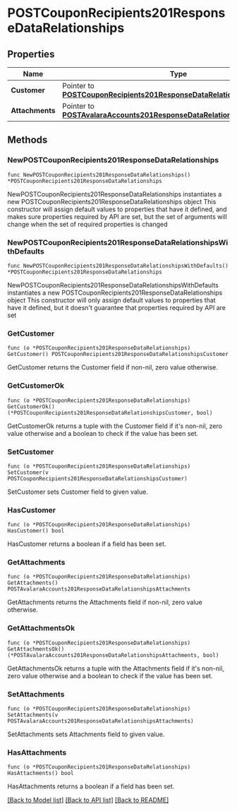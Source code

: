 # POSTCouponRecipients201ResponseDataRelationships

## Properties

Name | Type | Description | Notes
------------ | ------------- | ------------- | -------------
**Customer** | Pointer to [**POSTCouponRecipients201ResponseDataRelationshipsCustomer**](POSTCouponRecipients201ResponseDataRelationshipsCustomer.md) |  | [optional] 
**Attachments** | Pointer to [**POSTAvalaraAccounts201ResponseDataRelationshipsAttachments**](POSTAvalaraAccounts201ResponseDataRelationshipsAttachments.md) |  | [optional] 

## Methods

### NewPOSTCouponRecipients201ResponseDataRelationships

`func NewPOSTCouponRecipients201ResponseDataRelationships() *POSTCouponRecipients201ResponseDataRelationships`

NewPOSTCouponRecipients201ResponseDataRelationships instantiates a new POSTCouponRecipients201ResponseDataRelationships object
This constructor will assign default values to properties that have it defined,
and makes sure properties required by API are set, but the set of arguments
will change when the set of required properties is changed

### NewPOSTCouponRecipients201ResponseDataRelationshipsWithDefaults

`func NewPOSTCouponRecipients201ResponseDataRelationshipsWithDefaults() *POSTCouponRecipients201ResponseDataRelationships`

NewPOSTCouponRecipients201ResponseDataRelationshipsWithDefaults instantiates a new POSTCouponRecipients201ResponseDataRelationships object
This constructor will only assign default values to properties that have it defined,
but it doesn't guarantee that properties required by API are set

### GetCustomer

`func (o *POSTCouponRecipients201ResponseDataRelationships) GetCustomer() POSTCouponRecipients201ResponseDataRelationshipsCustomer`

GetCustomer returns the Customer field if non-nil, zero value otherwise.

### GetCustomerOk

`func (o *POSTCouponRecipients201ResponseDataRelationships) GetCustomerOk() (*POSTCouponRecipients201ResponseDataRelationshipsCustomer, bool)`

GetCustomerOk returns a tuple with the Customer field if it's non-nil, zero value otherwise
and a boolean to check if the value has been set.

### SetCustomer

`func (o *POSTCouponRecipients201ResponseDataRelationships) SetCustomer(v POSTCouponRecipients201ResponseDataRelationshipsCustomer)`

SetCustomer sets Customer field to given value.

### HasCustomer

`func (o *POSTCouponRecipients201ResponseDataRelationships) HasCustomer() bool`

HasCustomer returns a boolean if a field has been set.

### GetAttachments

`func (o *POSTCouponRecipients201ResponseDataRelationships) GetAttachments() POSTAvalaraAccounts201ResponseDataRelationshipsAttachments`

GetAttachments returns the Attachments field if non-nil, zero value otherwise.

### GetAttachmentsOk

`func (o *POSTCouponRecipients201ResponseDataRelationships) GetAttachmentsOk() (*POSTAvalaraAccounts201ResponseDataRelationshipsAttachments, bool)`

GetAttachmentsOk returns a tuple with the Attachments field if it's non-nil, zero value otherwise
and a boolean to check if the value has been set.

### SetAttachments

`func (o *POSTCouponRecipients201ResponseDataRelationships) SetAttachments(v POSTAvalaraAccounts201ResponseDataRelationshipsAttachments)`

SetAttachments sets Attachments field to given value.

### HasAttachments

`func (o *POSTCouponRecipients201ResponseDataRelationships) HasAttachments() bool`

HasAttachments returns a boolean if a field has been set.


[[Back to Model list]](../README.md#documentation-for-models) [[Back to API list]](../README.md#documentation-for-api-endpoints) [[Back to README]](../README.md)


